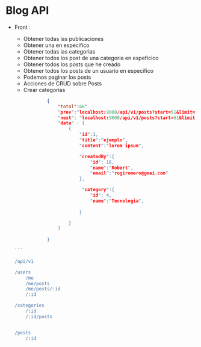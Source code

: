 # Blog API

- Front :
    - Obtener todas las publicaciones
    - Obtener una en especifico
    - Obtener todas las categorias
    - Obtener todos los post de una categoria en espeficico
    - Obtener todos los posts que he creado
    - Obtener todos los posts de un usuario en especifico
    - Podemos paginar los posts
    - Acciones de CRUD sobre Posts
    - Crear categorias


    ````json
                {
                    "total":68"
                    "prev":"localhost:9000/api/v1/posts?start=51&limit=60",
                    "next": "localhost:9000/api/v1/posts?start=61&limit=68",
                    "data" : [
                        {
                            "id":1,
                            "title":"ejemplo",
                            "content":"lorem ipsum",

                            "createdBy":{
                                "id": 18,
                                "name":"Robert",
                                "email":"rogiromero@gmai.com"
                            },

                             "category":{
                                "id": 4,
                                "name":"Tecnologia",
                            
                            }

                        }
                    ]
                    
                }

    ```

    /api/v1

    /users
        /me
        /me/posts
        /me/posts/:id
        /:id

    /categories
        /:id
        /:id/posts


    /posts
        /:id
        
